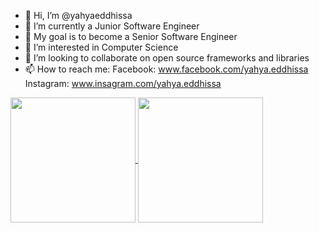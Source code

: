 - 👋 Hi, I’m @yahyaeddhissa
- 🌱 I’m currently a Junior Software Engineer
- 🎯 My goal is to become a Senior Software Engineer
- 👀 I’m interested in Computer Science
- 💞️ I’m looking to collaborate on open source frameworks and libraries
- 📫 How to reach me: Facebook: www.facebook.com/yahya.eddhissa Instagram: www.insagram.com/yahya.eddhissa

<a href="https://github.com/yahyaeddhissa">
  <img height=200 align="center" src="https://github-readme-stats-yahya-eddhissa.vercel.app/api?username=yahyaeddhissa&theme=dark&show_icons=true&rank_icon=github&disable_animations=true&card_width=320?" />
</a>
<a href="https://github.com/yahyaeddhissa">
  <img height=200 align="center" src="https://github-readme-stats-yahya-eddhissa.vercel.app/api/top-langs?username=yahyaeddhissa&layout=compact&langs_count=8&card_width=320&theme=dark&disable_animations=true&exclude_repo=orderedo-web,orderedo-pos,orderedo-web-clients,orderedo-test,orderedo-test2?" />
</a>
<!-- The question mark at the end of the urls prevents the images from being cached -->
